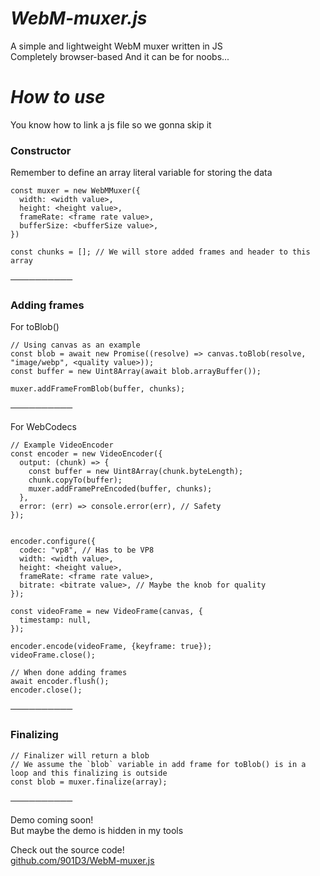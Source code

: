 # _**WebM-muxer.js**_

A simple and lightweight WebM muxer written in JS\
Completely browser-based
And it can be for noobs...

# _**How to use**_

You know how to link a js file so we gonna skip it

### **Constructor**
Remember to define an array literal variable for storing the data

```
const muxer = new WebMMuxer({
  width: <width value>,
  height: <height value>,
  frameRate: <frame rate value>,
  bufferSize: <bufferSize value>,
})

const chunks = []; // We will store added frames and header to this array
```

──────────

### **Adding frames**

For toBlob()
```
// Using canvas as an example
const blob = await new Promise((resolve) => canvas.toBlob(resolve, "image/webp", <quality value>));
const buffer = new Uint8Array(await blob.arrayBuffer());

muxer.addFrameFromBlob(buffer, chunks);
```

──────────

For WebCodecs

```
// Example VideoEncoder
const encoder = new VideoEncoder({
  output: (chunk) => {
    const buffer = new Uint8Array(chunk.byteLength);
    chunk.copyTo(buffer);
    muxer.addFramePreEncoded(buffer, chunks);
  },
  error: (err) => console.error(err), // Safety
});


encoder.configure({
  codec: "vp8", // Has to be VP8
  width: <width value>,
  height: <height value>,
  frameRate: <frame rate value>,
  bitrate: <bitrate value>, // Maybe the knob for quality
});

const videoFrame = new VideoFrame(canvas, {
  timestamp: null,
});

encoder.encode(videoFrame, {keyframe: true});
videoFrame.close();

// When done adding frames
await encoder.flush();
encoder.close();
```

──────────

### Finalizing

```
// Finalizer will return a blob
// We assume the `blob` variable in add frame for toBlob() is in a loop and this finalizing is outside
const blob = muxer.finalize(array);
```

──────────

Demo coming soon!\
But maybe the demo is hidden in my tools

Check out the source code!\
[github.com/901D3/WebM-muxer.js](https://github.com/901D3/WebM-muxer.js)





